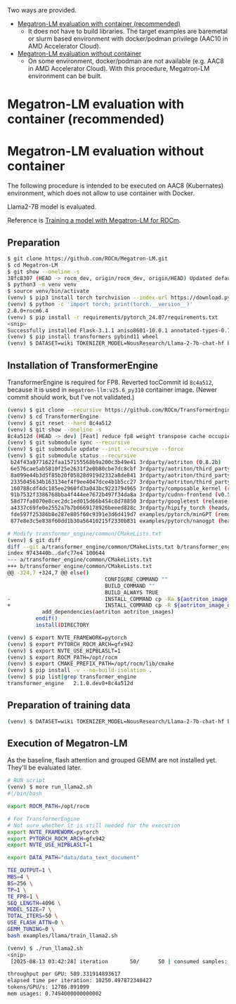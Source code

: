 Two ways are provided.
- [Megatron-LM evaluation with container (recommended)](#megatron-lm-evaluation-with-container-recommended)
  - It does not have to build libraries. The target examples are baremetal or
slurm based environment with docker/podman privilege (AAC10 in AMD Accelerator Cloud).
- [Megatron-LM evaluation without container](#megatron-lm-evaluation-without-container)
  - On some environment, docker/podman are not available (e.g. AAC8 in AMD Accelerator Cloud).
With this procedure, Megatron-LM environment can be built.

# Megatron-LM evaluation with container (recommended)

# Megatron-LM evaluation without container
The following procedure is intended to be executed on AAC8 (Kubernates)
environment, which does not allow to use container with Docker.

Llama2-7B model is evaluated.

Reference is [Training a model with Megatron-LM for ROCm](https://rocm.docs.amd.com/en/latest/how-to/rocm-for-ai/training/benchmark-docker/megatron-lm.html?model=pyt_megatron_lm_train_llama-2-7b).

## Preparation

```bash
$ git clone https://github.com/ROCm/Megatron-LM.git
$ cd Megatron-LM
$ git show --oneline -s
38fc8307 (HEAD -> rocm_dev, origin/rocm_dev, origin/HEAD) Updated default `TOTAL_ITERS` count to ensure PyTorch profiler stability (#84)
$ python3 -m venv venv
$ source venv/bin/activate
(venv) $ pip3 install torch torchvision --index-url https://download.pytorch.org/whl/rocm6.4
(venv) $ python -c 'import torch; print(torch.__version__)'
2.8.0+rocm6.4
(venv) $ pip install -r requirements/pytorch_24.07/requirements.txt
<snip>
Successfully installed Flask-3.1.1 aniso8601-10.0.1 annotated-types-0.7.0 blinker-1.9.0 certifi-2025.8.3 charset_normalizer-3.4.3 click-8.2.1 coverage-7.10.3 crc32c-2.7.1 donfig-0.8.1.post1 einops-0.8.1 flask-restful-0.3.10 gitdb-4.0.12 gitpython-3.1.45 idna-3.10 iniconfig-2.1.0 itsdangerous-2.2.0 joblib-1.5.1 markdown-it-py-4.0.0 mdurl-0.1.2 ninja-1.13.0 nltk-3.9.1 numcodecs-0.16.1 nvidia-ml-py-13.580.65 nvidia-modelopt-0.33.0 nvidia-modelopt-core-0.33.0 packaging-25.0 platformdirs-4.3.8 pluggy-1.6.0 protobuf-6.31.1 pulp-3.2.2 pydantic-2.11.7 pydantic-core-2.33.2 pygments-2.19.2 pytest-8.4.1 pytest-cov-6.2.1 pytest-random-order-1.2.0 pytest_mock-3.14.1 pytz-2025.2 pyyaml-6.0.2 regex-2025.7.34 requests-2.32.4 rich-14.1.0 safetensors-0.6.2 scipy-1.16.1 sentencepiece-0.2.0 sentry-sdk-2.34.1 six-1.17.0 smmap-5.0.2 tensorstore-0.1.45 tiktoken-0.11.0 torchprofile-0.0.4 tqdm-4.67.1 typing-inspection-0.4.1 urllib3-2.5.0 wandb-0.21.1 werkzeug-3.1.3 wrapt-1.17.2 zarr-3.1.1
(venv) $ pip install transformers pybind11 wheel
(venv) $ DATASET=wiki TOKENIZER_MODEL=NousResearch/Llama-2-7b-chat-hf bash examples/llama/prepare_dataset.sh 2>&1 |tee 1.out.prepare_dataset
```

## Installation of TransformerEngine
TransformerEngine is required for FP8. Reverted tocCommit id `8c4a512`, because
it is used in `megatron-llm:v25.6_py310` container image. (Newer commit should work,
but I've not validated.)

```bash
(venv) $ git clone --recursive https://github.com/ROCm/TransformerEngine
(venv) $ cd TransformerEngine 
(venv) $ git reset --hard 8c4a512
(venv) $ git show --oneline -s
8c4a512d (HEAD -> dev) [Feat] reduce fp8 weight transpose cache occupied
(venv) $ git submodule sync --recursive
(venv) $ git submodule update --init --recursive --force
(venv) $ git submodule status --recursive
 b24f43a9771622faa157155568b9a200c3b49e41 3rdparty/aotriton (0.8.2b)
 6e576cae5ab5810f25e2631f2e0b80cbe7dc8cbf 3rdparty/aotriton/third_party/incbin (6e576ca)
 8a099e44b3d5f85b20f05828d919d2332a8de841 3rdparty/aotriton/third_party/pybind11 (v2.11.1)
 2335045634b163134ef4f9ee4047dce4b1b5cc27 3rdparty/aotriton/third_party/triton (v1.0-2700-g233504563)
 160788cdf4dc185ee2960fd3a043bc9223794965 3rdparty/composable_kernel (rocm-6.4.3-153-g160788cdf)
 91b7532f3386768bba4f444ee7672b497f34da8a 3rdparty/cudnn-frontend (v0.5-44-g91b7532)
 58d77fa8070e8cec2dc1ed015d66b454c8d78850 3rdparty/googletest (release-1.8.0-2986-g58d77fa8)
 a4337c69fe0e2552a7b7b0669178926beeed828c 3rdparty/hipify_torch (heads/master)
 fde597f25386b8e287e805f60c9391e3d6d419d7 examples/pytorch/minGPT (remotes/origin/transformer-engine-1-gfde597f)
 877e8e3c5e838f60dd1b30a56410215f2330b831 examples/pytorch/nanogpt (heads/master)

# Modify transformer_engine/common/CMakeLists.txt
(venv) $ git diff
diff --git a/transformer_engine/common/CMakeLists.txt b/transformer_engine/common/CMakeLists.txt
index 9743440b..dafc77e4 100644
--- a/transformer_engine/common/CMakeLists.txt
+++ b/transformer_engine/common/CMakeLists.txt
@@ -324,7 +324,7 @@ else()
                               CONFIGURE_COMMAND ""
                               BUILD_COMMAND ""
                               BUILD_ALWAYS TRUE
-                              INSTALL_COMMAND cp -Ra ${aotriton_image_dirs} ${aotriton_lib_install_dir})
+                              INSTALL_COMMAND cp -R ${aotriton_image_dirs} ${aotriton_lib_install_dir})
           add_dependencies(aotriton aotriton_images)
         endif()
         install(DIRECTORY

(venv) $ export NVTE_FRAMEWORK=pytorch
(venv) $ export PYTORCH_ROCM_ARCH=gfx942
(venv) $ export NVTE_USE_HIPBLASLT=1
(venv) $ export ROCM_PATH=/opt/rocm
(venv) $ export CMAKE_PREFIX_PATH=/opt/rocm/lib/cmake
(venv) $ pip install -v --no-build-isolation .
(venv) $ pip list|grep transformer_engine
transformer_engine   2.1.0.dev0+8c4a512d
```

## Preparation of training data

```bash
(venv) $ DATASET=wiki TOKENIZER_MODEL=NousResearch/Llama-2-7b-chat-hf bash examples/llama/prepare_dataset.sh
```

## Execution of Megatron-LM
As the baseline, flash attention and grouped GEMM are not installed yet.
They'll be evaluated later.

```bash
# RUN script
(venv) $ more run_llama2.sh
#!/bin/bash

export ROCM_PATH=/opt/rocm

# For TransformerEngine
# Not sure whether it is still needed for the execution
export NVTE_FRAMEWORK=pytorch
export PYTORCH_ROCM_ARCH=gfx942
export NVTE_USE_HIPBLASLT=1

export DATA_PATH="data/data_text_document"

TEE_OUTPUT=1 \
MBS=4 \
BS=256 \
TP=1 \
TE_FP8=1 \
SEQ_LENGTH=4096 \
MODEL_SIZE=7 \
TOTAL_ITERS=50 \
USE_FLASH_ATTN=0 \
GEMM_TUNING=0 \
bash examples/llama/train_llama2.sh

(venv) $ ./run_llama2.sh
<snip>
 [2025-08-13 03:42:28] iteration       50/      50 | consumed samples:        12800 | elapsed time per iteration (ms): 10235.8 | mem usages: 0.7494 | throughput per GPU (TFLOP/s/GPU): 590.2 | learning rate: 9.999999E-05 | global batch size:   256 | lm loss: 7.272264E+00 | loss scale: 1.0 | grad norm: 1.571 | number of skipped iterations:   0 | number of nan iterations:   0 |

throughput per GPU: 589.331914893617
elapsed time per iteration: 10250.497872340427
tokens/GPU/s: 12786.891099
mem usages: 0.7494000000000002
```
